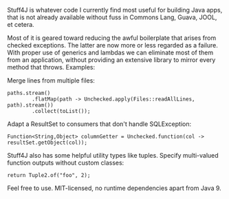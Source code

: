 
Stuff4J is whatever code I currently find most useful for building Java apps, that is not already
available without fuss in Commons Lang, Guava, JOOL, et cetera.

Most of it is geared toward reducing the awful boilerplate that arises from checked exceptions.  The
latter are now more or less regarded as a failure.  With proper use of generics and lambdas we can
eliminate most of them from an application, without providing an extensive library to mirror every
method that throws.  Examples:

Merge lines from multiple files:

    paths.stream()
            .flatMap(path -> Unchecked.apply(Files::readAllLines, path).stream())
            .collect(toList());

Adapt a ResultSet to consumers that don't handle SQLException:

    Function<String,Object> columnGetter = Unchecked.function(col -> resultSet.getObject(col));

Stuff4J also has some helpful utility types like tuples.  Specify multi-valued function outputs
without custom classes:

    return Tuple2.of("foo", 2);

Feel free to use.  MIT-licensed, no runtime dependencies apart from Java 9.
